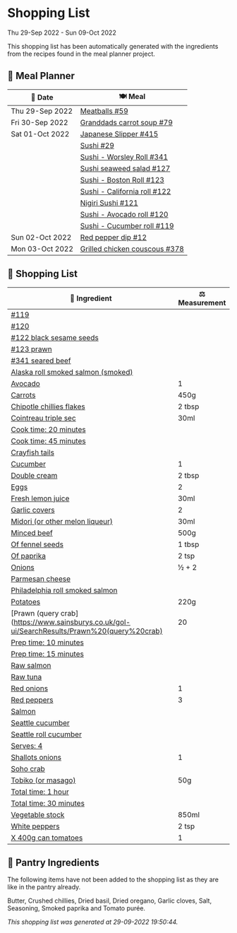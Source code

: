 # Shopping List

Thu 29-Sep 2022 - Sun 09-Oct 2022

This shopping list has been automatically generated with the ingredients from the recipes found in the meal planner project.

## 📅 Meal Planner

|📅 Date| 🍽️ Meal|
|----|----|
|Thu 29-Sep 2022|[Meatballs #59](https://github.com/jcallaghan/The-Cookbook/issues/59)|
|Fri 30-Sep 2022|[Granddads carrot soup #79](https://github.com/jcallaghan/The-Cookbook/issues/79)|
|Sat 01-Oct 2022|[Japanese Slipper #415](https://github.com/jcallaghan/The-Cookbook/issues/415)|
||[Sushi #29](https://github.com/jcallaghan/The-Cookbook/issues/29)|
||[Sushi - Worsley Roll #341](https://github.com/jcallaghan/The-Cookbook/issues/341)|
||[Sushi seaweed salad #127](https://github.com/jcallaghan/The-Cookbook/issues/127)|
||[Sushi - Boston Roll #123](https://github.com/jcallaghan/The-Cookbook/issues/123)|
||[Sushi - California roll #122](https://github.com/jcallaghan/The-Cookbook/issues/122)|
||[Nigiri Sushi #121](https://github.com/jcallaghan/The-Cookbook/issues/121)|
||[Sushi - Avocado roll #120](https://github.com/jcallaghan/The-Cookbook/issues/120)|
||[Sushi - Cucumber roll #119](https://github.com/jcallaghan/The-Cookbook/issues/119)|
|Sun 02-Oct 2022|[Red pepper dip #12](https://github.com/jcallaghan/The-Cookbook/issues/12)|
|Mon 03-Oct 2022|[Grilled chicken couscous #378](https://github.com/jcallaghan/The-Cookbook/issues/378)|

## 🛒 Shopping List

| 🍌 Ingredient| ⚖️ Measurement|
|----------|-----------|
|[#119](https://www.sainsburys.co.uk/gol-ui/SearchResults/#119)||
|[#120](https://www.sainsburys.co.uk/gol-ui/SearchResults/#120)||
|[#122 black sesame seeds](https://www.sainsburys.co.uk/gol-ui/SearchResults/#122%20black%20sesame%20seeds)||
|[#123 prawn](https://www.sainsburys.co.uk/gol-ui/SearchResults/#123%20prawn)||
|[#341 seared beef](https://www.sainsburys.co.uk/gol-ui/SearchResults/#341%20seared%20beef)||
|[Alaska roll smoked salmon (smoked)](https://www.sainsburys.co.uk/gol-ui/SearchResults/Alaska%20roll%20smoked%20salmon%20(smoked))||
|[Avocado](https://www.sainsburys.co.uk/gol-ui/SearchResults/Avocado)|1|
|[Carrots](https://www.sainsburys.co.uk/gol-ui/SearchResults/Carrots)|450g|
|[Chipotle chillies flakes](https://www.sainsburys.co.uk/gol-ui/SearchResults/Chipotle%20chillies%20flakes)|2 tbsp|
|[Cointreau triple sec](https://www.sainsburys.co.uk/gol-ui/SearchResults/Cointreau%20triple%20sec)|30ml|
|[Cook time: 20 minutes](https://www.sainsburys.co.uk/gol-ui/SearchResults/Cook%20time:%2020%20minutes)||
|[Cook time: 45 minutes](https://www.sainsburys.co.uk/gol-ui/SearchResults/Cook%20time:%2045%20minutes)||
|[Crayfish tails](https://www.sainsburys.co.uk/gol-ui/SearchResults/Crayfish%20tails)||
|[Cucumber](https://www.sainsburys.co.uk/gol-ui/SearchResults/Cucumber)|1|
|[Double cream](https://www.sainsburys.co.uk/gol-ui/SearchResults/Double%20cream)|2 tbsp|
|[Eggs](https://www.sainsburys.co.uk/gol-ui/SearchResults/Eggs)|2|
|[Fresh lemon juice](https://www.sainsburys.co.uk/gol-ui/SearchResults/Fresh%20lemon%20juice)|30ml|
|[Garlic covers](https://www.sainsburys.co.uk/gol-ui/SearchResults/Garlic%20covers)|2|
|[Midori (or other melon liqueur)](https://www.sainsburys.co.uk/gol-ui/SearchResults/Midori%20(or%20other%20melon%20liqueur))|30ml|
|[Minced beef](https://www.sainsburys.co.uk/gol-ui/SearchResults/Minced%20beef)|500g|
|[Of fennel seeds](https://www.sainsburys.co.uk/gol-ui/SearchResults/Of%20fennel%20seeds)|1 tbsp|
|[Of paprika](https://www.sainsburys.co.uk/gol-ui/SearchResults/Of%20paprika)|2 tsp|
|[Onions](https://www.sainsburys.co.uk/gol-ui/SearchResults/Onions)|½ + 2|
|[Parmesan cheese](https://www.sainsburys.co.uk/gol-ui/SearchResults/Parmesan%20cheese)||
|[Philadelphia roll smoked salmon](https://www.sainsburys.co.uk/gol-ui/SearchResults/Philadelphia%20roll%20smoked%20salmon)||
|[Potatoes](https://www.sainsburys.co.uk/gol-ui/SearchResults/Potatoes)|220g|
|[Prawn (query crab](https://www.sainsburys.co.uk/gol-ui/SearchResults/Prawn%20(query%20crab)|20|
|[Prep time: 10 minutes](https://www.sainsburys.co.uk/gol-ui/SearchResults/Prep%20time:%2010%20minutes)||
|[Prep time: 15 minutes](https://www.sainsburys.co.uk/gol-ui/SearchResults/Prep%20time:%2015%20minutes)||
|[Raw salmon](https://www.sainsburys.co.uk/gol-ui/SearchResults/Raw%20salmon)||
|[Raw tuna](https://www.sainsburys.co.uk/gol-ui/SearchResults/Raw%20tuna)||
|[Red onions](https://www.sainsburys.co.uk/gol-ui/SearchResults/Red%20onions)|1|
|[Red peppers](https://www.sainsburys.co.uk/gol-ui/SearchResults/Red%20peppers)|3|
|[Salmon](https://www.sainsburys.co.uk/gol-ui/SearchResults/Salmon)||
|[Seattle cucumber](https://www.sainsburys.co.uk/gol-ui/SearchResults/Seattle%20cucumber)||
|[Seattle roll cucumber](https://www.sainsburys.co.uk/gol-ui/SearchResults/Seattle%20roll%20cucumber)||
|[Serves: 4](https://www.sainsburys.co.uk/gol-ui/SearchResults/Serves:%204)||
|[Shallots onions](https://www.sainsburys.co.uk/gol-ui/SearchResults/Shallots%20onions)|1|
|[Soho crab](https://www.sainsburys.co.uk/gol-ui/SearchResults/Soho%20crab)||
|[Tobiko (or masago)](https://www.sainsburys.co.uk/gol-ui/SearchResults/Tobiko%20(or%20masago))|50g|
|[Total time: 1 hour](https://www.sainsburys.co.uk/gol-ui/SearchResults/Total%20time:%201%20hour)||
|[Total time: 30 minutes](https://www.sainsburys.co.uk/gol-ui/SearchResults/Total%20time:%2030%20minutes)||
|[Vegetable stock](https://www.sainsburys.co.uk/gol-ui/SearchResults/Vegetable%20stock)|850ml|
|[White peppers](https://www.sainsburys.co.uk/gol-ui/SearchResults/White%20peppers)|2 tsp|
|[X 400g can tomatoes](https://www.sainsburys.co.uk/gol-ui/SearchResults/X%20400g%20can%20tomatoes)|1|

## 🏪 Pantry Ingredients

The following items have not been added to the shopping list as they are like in the pantry already.

Butter, Crushed chillies, Dried basil, Dried oregano, Garlic cloves, Salt, Seasoning, Smoked paprika and Tomato purée.


_This shopping list was generated at 29-09-2022 19:50:44._